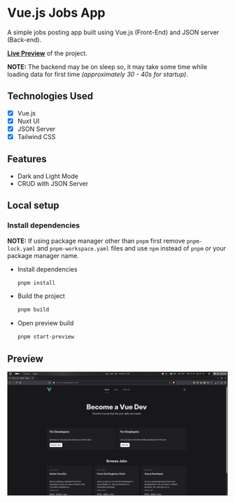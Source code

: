 # Vue.js Jobs App

A simple jobs posting app built using Vue.js (Front-End) and JSON server (Back-end).

[**Live Preview**](https://vue-jobs-app-frontend.onrender.com) of the project.

**NOTE:** The backend may be on sleep so, it may take some time while loading data for first time *(approximately 30 - 40s for startup)*.

## Technologies Used

- [x] Vue.js
- [x] Nuxt UI
- [x] JSON Server
- [x] Tailwind CSS

## Features

- Dark and Light Mode
- CRUD with JSON Server

## Local setup

### Install dependencies

**NOTE:** If using package manager other than `pnpm` first remove `pnpm-lock.yaml` and `pnpm-workspace.yaml` files and use `npm` instead of `pnpm` or your package manager name.

- Install dependencies

  ```sh
  pnpm install
  ```

- Build the project

  ```sh
  pnpm build
  ```

- Open preview build

  ```sh
  pnpm start-preview
  ```

## Preview

![Vue.js Jobs App Preview](./src/assets/preview.png)

